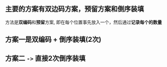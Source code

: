 
## 主要的方案有双边码方案，预留方案和倒序装填

方法是**双编码**和**预留**方案, 即在每个位置事先放入一个，然后通过**记录每个的数量**


## 方案一是双编码 + 倒序装填(2次)


## 方案二 `->` 直接2次倒序装填
